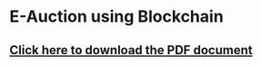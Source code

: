 # E-Auction using Blockchain
## [Click here to download the PDF document](https://github.com/SulavBaskota/final-project/raw/main/Project%20Report.pdf)
